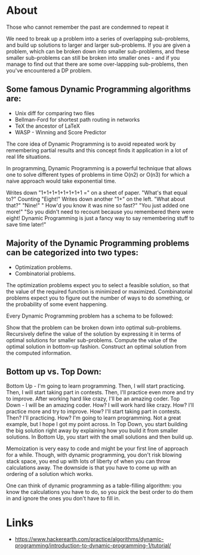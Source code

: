 # About

Those who cannot remember the past are condemned to repeat it

We need to break up a problem into a series of overlapping sub-problems, and build up solutions to larger and larger sub-problems. If you are given a problem, which can be broken down into smaller sub-problems, and these smaller sub-problems can still be broken into smaller ones - and if you manage to find out that there are some over-lappping sub-problems, then you've encountered a DP problem.

## Some famous Dynamic Programming algorithms are:

* Unix diff for comparing two files
* Bellman-Ford for shortest path routing in networks
* TeX the ancestor of LaTeX
* WASP - Winning and Score Predictor


The core idea of Dynamic Programming is to avoid repeated work by remembering partial results and this concept finds it application in a lot of real life situations.

In programming, Dynamic Programming is a powerful technique that allows one to solve different types of problems in time O(n2) or O(n3) for which a naive approach would take exponential time.


Writes down "1+1+1+1+1+1+1+1 =" on a sheet of paper.
"What's that equal to?"
Counting "Eight!"
Writes down another "1+" on the left.
"What about that?"
"Nine!" " How'd you know it was nine so fast?"
"You just added one more!"
"So you didn't need to recount because you remembered there were eight! Dynamic Programming is just a fancy way to say remembering stuff to save time later!"


## Majority of the Dynamic Programming problems can be categorized into two types:

* Optimization problems.
* Combinatorial problems.

The optimization problems expect you to select a feasible solution, so that the value of the required function is minimized or maximized. Combinatorial problems expect you to figure out the number of ways to do something, or the probability of some event happening.

Every Dynamic Programming problem has a schema to be followed:

Show that the problem can be broken down into optimal sub-problems.
Recursively define the value of the solution by expressing it in terms of optimal solutions for smaller sub-problems.
Compute the value of the optimal solution in bottom-up fashion.
Construct an optimal solution from the computed information.

## Bottom up vs. Top Down:

Bottom Up - I'm going to learn programming. Then, I will start practicing. Then, I will start taking part in contests. Then, I'll practice even more and try to improve. After working hard like crazy, I'll be an amazing coder.
Top Down - I will be an amazing coder. How? I will work hard like crazy. How? I'll practice more and try to improve. How? I'll start taking part in contests. Then? I'll practicing. How? I'm going to learn programming.
Not a great example, but I hope I got my point across. In Top Down, you start building the big solution right away by explaining how you build it from smaller solutions. In Bottom Up, you start with the small solutions and then build up.

Memoization is very easy to code and might be your first line of approach for a while. Though, with dynamic programming, you don't risk blowing stack space, you end up with lots of liberty of when you can throw calculations away. The downside is that you have to come up with an ordering of a solution which works.

One can think of dynamic programming as a table-filling algorithm: you know the calculations you have to do, so you pick the best order to do them in and ignore the ones you don't have to fill in.






# Links
* https://www.hackerearth.com/practice/algorithms/dynamic-programming/introduction-to-dynamic-programming-1/tutorial/